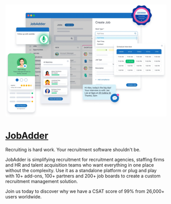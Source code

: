 [![Visit JobAdder](imagePreview.webp)](https://jobadder.com)

# [JobAdder](https://jobadder.com)

Recruiting is hard work. Your recruitment software shouldn't be.

JobAdder is simplifying recruitment for recruitment agencies, staffing firms and HR and talent acquisition teams who want everything in one place without the complexity. Use it as a standalone platform or plug and play with 10+ add-ons, 100+ partners and 200+ job boards to create a custom recruitment management solution.

Join us today to discover why we have a CSAT score of 99% from 26,000+ users worldwide.

